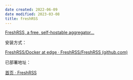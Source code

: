 ```yaml
---
date created: 2022-06-09
date modified: 2023-03-08
title: freshRSS
---
```


[FreshRSS, a free, self-hostable aggregator…](https://www.freshrss.org/)

安装方式：

[FreshRSS/Docker at edge · FreshRSS/FreshRSS (github.com)](https://github.com/FreshRSS/FreshRSS/tree/edge/Docker)

已部署地址：

[首页 · FreshRSS](http://121.36.173.186:8080/i/?rid=626bc46f7671a)
